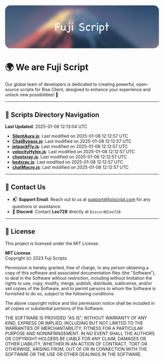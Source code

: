 ![Banner](.github/b.webp)

# 🌍 **We are Fuji Script**

Our global team of developers is dedicated to creating powerful, open-source scripts for Rise Client, designed to enhance your experience and unlock new possibilities! 🌟

---
<!-- SCRIPTS_NAVIGATION_START -->
## 📂 **Scripts Directory Navigation**

**Last Updated**: 2025-01-08 12:13:04 UTC

- **[SilentAura.js](scripts/SilentAura.js)**: Last modified on 2025-01-08 12:12:57 UTC
- **[ChatBypass.js](scripts/ChatBypass.js)**: Last modified on 2025-01-08 12:12:57 UTC
- **[jetpackFly.js](scripts/jetpackFly.js)**: Last modified on 2025-01-08 12:12:57 UTC
- **[velocityHylex.js](scripts/velocityHylex.js)**: Last modified on 2025-01-08 12:12:57 UTC
- **[chestxray.js](scripts/chestxray.js)**: Last modified on 2025-01-08 12:12:57 UTC
- **[bedxray.js](scripts/bedxray.js)**: Last modified on 2025-01-08 12:12:57 UTC
- **[chatMacro.js](scripts/chatMacro.js)**: Last modified on 2025-01-08 12:12:57 UTC

<!-- SCRIPTS_NAVIGATION_END -->

---

## 💬 **Contact Us**  
- 📬 **Support Email**: Reach out to us at [support@fujiscript.com](mailto:support@fujiscript.com) for any questions or assistance.  
- 💬 **Discord**: Contact **Leo728** directly at `Discord@leo728`.

---

## 📜 **License**

This project is licensed under the MIT License.  

**MIT License**  
Copyright (c) 2023 Fuji Scripts  

Permission is hereby granted, free of charge, to any person obtaining a copy of this software and associated documentation files (the "Software"), to deal in the Software without restriction, including without limitation the rights to use, copy, modify, merge, publish, distribute, sublicense, and/or sell copies of the Software, and to permit persons to whom the Software is furnished to do so, subject to the following conditions:  

The above copyright notice and this permission notice shall be included in all copies or substantial portions of the Software.  

THE SOFTWARE IS PROVIDED "AS IS", WITHOUT WARRANTY OF ANY KIND, EXPRESS OR IMPLIED, INCLUDING BUT NOT LIMITED TO THE WARRANTIES OF MERCHANTABILITY, FITNESS FOR A PARTICULAR PURPOSE AND NONINFRINGEMENT. IN NO EVENT SHALL THE AUTHORS OR COPYRIGHT HOLDERS BE LIABLE FOR ANY CLAIM, DAMAGES OR OTHER LIABILITY, WHETHER IN AN ACTION OF CONTRACT, TORT OR OTHERWISE, ARISING FROM, OUT OF OR IN CONNECTION WITH THE SOFTWARE OR THE USE OR OTHER DEALINGS IN THE SOFTWARE.  
